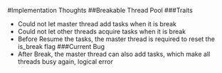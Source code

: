 #Implementation Thoughts
##Breakable Thread Pool
###Traits
- Could not let master thread add tasks when it is break
- Could not let other threads acquire tasks when it is break
- Before Resume the tasks, the master thread is required to reset the is_break flag
###Current Bug
- After Break, the master thread can also add tasks, which make all threads busy again, logical error

